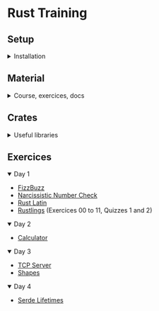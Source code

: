 # Rust Training

## Setup

<details>
<summary>Installation</summary>

### Rust

- [Install Rust](https://www.rust-lang.org/tools/install)

### Cargo

- [Install Cargo](https://doc.rust-lang.org/cargo/getting-started/installation.html)
- [Cargo Book](https://doc.rust-lang.org/cargo/index.html)
- [Cargo Commands](https://doc.rust-lang.org/cargo/commands/index.html)
- [Cargo Cheatsheet](https://cheats.rs/#cargo)

### VSCode Plugins

- [Rust Analyzer](https://marketplace.visualstudio.com/items?itemName=rust-lang.rust-analyzer) - Your 1 stop shop for all things Rust
- [Error Lens](https://marketplace.visualstudio.com/items?itemName=usernamehw.errorlens) - inline error hints
- [Crates](https://marketplace.visualstudio.com/items?itemName=serayuzgur.crates) - extra features for `Cargo.toml` files
- [CodeLLDB](https://marketplace.visualstudio.com/items?itemName=vadimcn.vscode-lldb) - C/C++ debugger with Rust support

</details>

## Material

<details>
<summary>Course, exercices, docs</summary>

### Course
- [Slides](https://listochkin.ngrok-free.app/slides/) / ([source](https://github.com/ferrous-systems/rust-training))
- [Exercises](https://github.com/ferrous-systems/rust-exercises)
- [Legacy slides](https://ferrous-systems.github.io/teaching-material/) / ([source](https://github.com/ferrous-systems/teaching-material))

### Tools
- [Rust Playground](https://play.rust-lang.org/)

### Exercices
- [Rustlings](https://github.com/rust-lang/rustlings)
- [Rust Quiz](https://dtolnay.github.io/rust-quiz) / ([source](https://github.com/dtolnay/rust-quiz))

### Docs
- [The Rust Standard Library Docs](https://doc.rust-lang.org/std/)
- [The Rust Book - Brown University Edition](https://rust-book.cs.brown.edu)
- [Rust by Example](https://doc.rust-lang.org/rust-by-example/)
- [Rust API Guidelines](https://rust-lang.github.io/api-guidelines/)
- [Rust Cheatsheet](https://cheats.rs/)
- [The Little Book of Rust Books](https://lborb.github.io/book/)


</details>

## Crates

<details>
<summary>Useful libraries</summary>

- [anyhow](https://docs.rs/anyhow/latest/anyhow/) - application-level error handling
- [thiserror](https://docs.rs/thiserror/latest/thiserror/) - error development for libraries
- [log](https://crates.io/crates/log) - classical logging
- [tracing](https://crates.io/crates/tracing) - span-oriented & structured logging, suitable for concurrency
- [divan](https://crates.io/crates/divan) - statistics-driven microbenchmarking
- [serde](https://crates.io/crates/serde) - serialize/deserialize data to JSON and other formats
- [rayon](https://github.com/rayon-rs/rayon) - easy data parallelism
- [crossbeam](https://github.com/crossbeam-rs/crossbeam) - advanced concurrency primitives
- [itertools](https://docs.rs/itertools/latest/itertools/index.html) - more functions for iteration
- [tokio](https://tokio.rs) - async runtime and related libraries for Rust

</details>

## Exercices

<details open>
<summary>Day 1</summary>

- [FizzBuzz](src/fizzbuzz.rs)
- [Narcissistic Number Check](src/narcissistic_number_check.rs)
- [Rust Latin](src/rustlatin.rs)
- [Rustlings](https://github.com/slgeay/rustlings/tree/main/exercises) (Exercices 00 to 11, Quizzes 1 and 2)

</details>

<details open>
<summary>Day 2</summary>

- [Calculator](src/calculator.rs)

</details>

<details open>
<summary>Day 3</summary>

- [TCP Server](src/tcp_server.rs)
- [Shapes](src/shapes.rs)

</details>

<details open>
<summary>Day 4</summary>

- [Serde Lifetimes](src/serde_lifetimes.rs)

</details>
